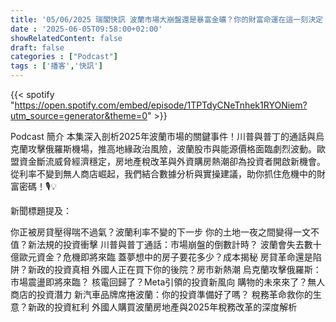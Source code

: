 ```yaml
---
title: '05/06/2025 瑞閣快訊 波蘭市場大崩盤還是暴富金礦？你的財富命運在這一刻決定！'
date : '2025-06-05T09:58:00+02:00'
showRelatedContent: false
draft: false
categories : ["Podcast"]
tags : ['播客','快訊']
---
```

{{< spotify "https://open.spotify.com/embed/episode/1TPTdyCNeTnhek1RYONiem?utm_source=generator&theme=0" >}}

Podcast 簡介
本集深入剖析2025年波蘭市場的關鍵事件！川普與普丁的通話與烏克蘭攻擊俄羅斯機場，推高地緣政治風險，波蘭股市與能源價格面臨劇烈波動。歐盟資金斷流威脅經濟穩定，房地產稅改革與外資購房熱潮卻為投資者開啟新機會。從利率不變到無人商店崛起，我們結合數據分析與實操建議，助你抓住危機中的財富密碼！🎙️💡

新聞標題提及：

你正被房貸壓得喘不過氣？波蘭利率不變的下一步
你的土地一夜之間變得一文不值？新法規的投資衝擊
川普與普丁通話：市場崩盤的倒數計時？
波蘭會失去數十億歐元資金？危機即將來臨
蓋夢想中的房子要花多少？成本揭秘
房貸革命還是陷阱？新政的投資真相
外國人正在買下你的後院？房市新熱潮
烏克蘭攻擊俄羅斯：市場震盪即將來臨？
核電回歸了？Meta引領的投資新風向
購物的未來來了？無人商店的投資潛力
新汽車品牌席捲波蘭：你的投資準備好了嗎？
稅務革命救你的生意？新政的投資紅利
外國人購買波蘭房地產與2025年稅務改革的深度解析